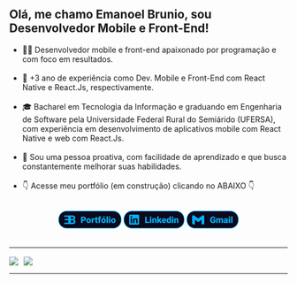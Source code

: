 ## Olá, me chamo Emanoel Brunio, sou Desenvolvedor Mobile e Front-End!

<div>
  <ul>
    <li>🧑‍💻 Desenvolvedor mobile e front-end apaixonado por programação e com foco em resultados.</li> <br>
    <li>💼 +3 ano de experiência como Dev. Mobile e Front-End com React Native e React.Js, respectivamente.</li> <br>
    <li>🎓 Bacharel em Tecnologia da Informação e graduando em Engenharia de Software pela Universidade Federal Rural do Semiárido (UFERSA), com experiência em desenvolvimento de aplicativos mobile com React Native e web com React.Js.</li> <br>
    <li>🧔 Sou uma pessoa proativa, com facilidade de aprendizado e que busca constantemente melhorar suas habilidades.</li> <br>
    <li>👇 Acesse meu portfólio (em construção) clicando no ABAIXO 👇</li>
  </ul>
</div>

</br>
<div align="center">
  <a href="https://emanoelbrunio.vercel.app/" target="_blank"><img src="imagens_readme/port.png" target="_blank"></a>
  <a href="https://www.linkedin.com/in/emanoelbrunio/" target="_blank"><img src="imagens_readme/linkedin.png" target="_blank"></a>
  <a href="mailto:emanoelbrunio@gmail.com" target="_blank"><img src="imagens_readme/gmail.png" target="_blank"></a>
</div>
</br>
<hr>
<div style="display: flex; gap: 10px; align-items: center;" align="center" >

  <a href="https://github.com/emanoelbrunio">
    <img align="center" height="180em" src="https://github-readme-stats.vercel.app/api?username=emanoelbrunio&show_icons=true&include_all_commits=true&count_private=true&bg_color=0E091B&title_color=00b2ff&text_color=ffffff&icon_color=ff2cdf&border_radius=15&border_color=00b2ff&count_private=true"/>
  </a>

  <a href="https://github.com/emanoelbrunio">
    <img align="center" height="180em" src="https://github-readme-stats.vercel.app/api/top-langs/?username=emanoelbrunio&layout=compact&langs_count=7&bg_color=0E091B&title_color=00b2ff&text_color=ffffff&icon_color=ff2cdf&border_radius=15&border_color=00b2ff&count_private=true"/>
  </a>
</div>

<hr>




